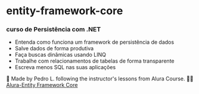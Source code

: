 # entity-framework-core

### curso de Persistência com .NET
* Entenda como funciona um framework de persistência de dados
* Salve dados de forma produtiva
* Faça buscas dinâmicas usando LINQ
* Trabalhe com relacionamentos de tabelas de forma transparente
* Escreva menos SQL nas suas aplicações


💜 Made by Pedro L. following the instructor's lessons from Alura Course. 👋🏻 [Alura-Entity Framework Core](https://cursos.alura.com.br/course/entity-framework-core)
